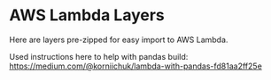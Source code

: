 # AWS Lambda Layers
Here are layers pre-zipped for easy import to AWS Lambda.

Used instructions here to help with pandas build: https://medium.com/@korniichuk/lambda-with-pandas-fd81aa2ff25e
